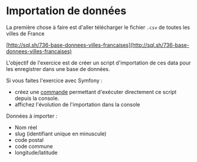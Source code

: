 # Importation de données

La première chose à faire est d'aller télécharger le fichier `.csv` de toutes les villes de France

[http://sql.sh/736-base-donnees-villes-francaises](http://sql.sh/736-base-donnees-villes-francaises)

L'objectif de l'exercice est de créer un script d'importation de ces data 
pour les enregistrer dans une base de données.

Si vous faites l'exercice avec Symfony :
- créez une [commande](https://symfony.com/doc/current/console.html) permettant d'exécuter directement ce script depuis la console.
- affichez l'évolution de l'importation dans la console

Données à importer :
- Nom réel
- slug (identifiant unique en minuscule)
- code postal
- code commune
- longitude/latitude
